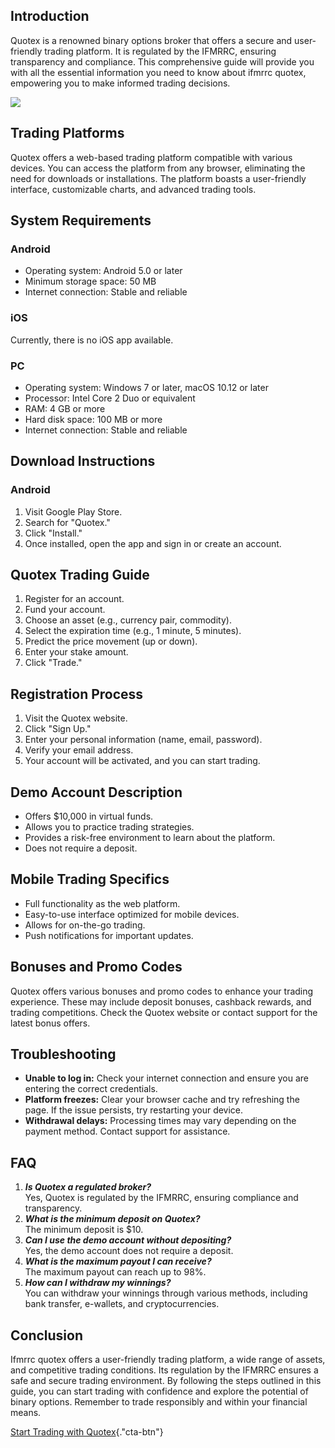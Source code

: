 ## Introduction

Quotex is a renowned binary options broker that offers a secure and
user-friendly trading platform. It is regulated by the IFMRRC, ensuring
transparency and compliance. This comprehensive guide will provide you
with all the essential information you need to know about ifmrrc quotex,
empowering you to make informed trading decisions.

[![](https://static.quotex.io/files/4_en/300_250.jpg)](https://traff.sbs/brokerqxlid)

## Trading Platforms

Quotex offers a web-based trading platform compatible with various
devices. You can access the platform from any browser, eliminating the
need for downloads or installations. The platform boasts a user-friendly
interface, customizable charts, and advanced trading tools.

## System Requirements

### Android

-   Operating system: Android 5.0 or later
-   Minimum storage space: 50 MB
-   Internet connection: Stable and reliable

### iOS

Currently, there is no iOS app available.

### PC

-   Operating system: Windows 7 or later, macOS 10.12 or later
-   Processor: Intel Core 2 Duo or equivalent
-   RAM: 4 GB or more
-   Hard disk space: 100 MB or more
-   Internet connection: Stable and reliable

## Download Instructions

### Android

1.  Visit Google Play Store.
2.  Search for "Quotex."
3.  Click "Install."
4.  Once installed, open the app and sign in or create an account.

## Quotex Trading Guide

1.  Register for an account.
2.  Fund your account.
3.  Choose an asset (e.g., currency pair, commodity).
4.  Select the expiration time (e.g., 1 minute, 5 minutes).
5.  Predict the price movement (up or down).
6.  Enter your stake amount.
7.  Click "Trade."

## Registration Process

1.  Visit the Quotex website.
2.  Click "Sign Up."
3.  Enter your personal information (name, email, password).
4.  Verify your email address.
5.  Your account will be activated, and you can start trading.

## Demo Account Description

-   Offers \$10,000 in virtual funds.
-   Allows you to practice trading strategies.
-   Provides a risk-free environment to learn about the platform.
-   Does not require a deposit.

## Mobile Trading Specifics

-   Full functionality as the web platform.
-   Easy-to-use interface optimized for mobile devices.
-   Allows for on-the-go trading.
-   Push notifications for important updates.

## Bonuses and Promo Codes

Quotex offers various bonuses and promo codes to enhance your trading
experience. These may include deposit bonuses, cashback rewards, and
trading competitions. Check the Quotex website or contact support for
the latest bonus offers.

## Troubleshooting

-   **Unable to log in:** Check your internet connection and ensure you
    are entering the correct credentials.
-   **Platform freezes:** Clear your browser cache and try refreshing
    the page. If the issue persists, try restarting your device.
-   **Withdrawal delays:** Processing times may vary depending on the
    payment method. Contact support for assistance.

## FAQ

1.  ***Is Quotex a regulated broker?***\
    Yes, Quotex is regulated by the IFMRRC, ensuring compliance and
    transparency.
2.  ***What is the minimum deposit on Quotex?***\
    The minimum deposit is \$10.
3.  ***Can I use the demo account without depositing?***\
    Yes, the demo account does not require a deposit.
4.  ***What is the maximum payout I can receive?***\
    The maximum payout can reach up to 98%.
5.  ***How can I withdraw my winnings?***\
    You can withdraw your winnings through various methods, including
    bank transfer, e-wallets, and cryptocurrencies.

## Conclusion

Ifmrrc quotex offers a user-friendly trading platform, a wide range of
assets, and competitive trading conditions. Its regulation by the IFMRRC
ensures a safe and secure trading environment. By following the steps
outlined in this guide, you can start trading with confidence and
explore the potential of binary options. Remember to trade responsibly
and within your financial means.

[Start Trading with
Quotex](\%22https://traff.sbs/brokerqxlid\%22){."cta-btn"}

